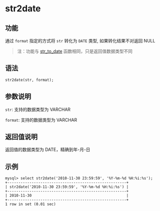 # str2date

## 功能

通过 `format` 指定的方式将 `str` 转化为 `DATE` 类型, 如果转化结果不对返回 NULL

>注：功能与 [str_to_date](../date-time-functions/str_to_date.md) 函数相同，只是返回值数据类型不同

## 语法

```Haskell
str2date(str, format);
```

## 参数说明

`str`: 支持的数据类型为 VARCHAR

`format`: 支持的数据类型为 VARCHAR

## 返回值说明

返回值的数据类型为 DATE，精确到年-月-日

## 示例

```Plain Text
mysql> select str2date('2010-11-30 23:59:59', '%Y-%m-%d %H:%i:%s');
+------------------------------------------------------+
| str2date('2010-11-30 23:59:59', '%Y-%m-%d %H:%i:%s') |
+------------------------------------------------------+
| 2010-11-30                                           |
+------------------------------------------------------+
1 row in set (0.01 sec)
```
